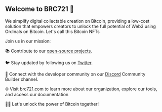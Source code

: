 ## Welcome to BRC721 👋 

We simplify digital collectable creation on Bitcoin, providing a low-cost solution that empowers creators to unlock the full potential of Web3 using Ordinals on Bitcoin. Let's call this Bitcoin NFTs

Join us in our mission:

📚 Contribute to our [open-source projects](https://github.com/D3VX).

🐦 Stay updated by following us on [Twitter](https://twitter.com/brc_721).

💬 Connect with the developer community on our [Discord](https://discord.com/invite/brc721) Community Builder channel.

🌐 Visit [brc721.com](https://brc721.com) to learn more about our organization, explore our tools, and access our documentation. 

🔐💫 Let's unlock the power of Bitcoin together!
